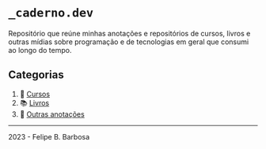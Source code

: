 # `_caderno.dev`

Repositório que reúne minhas anotações e repositórios de cursos, livros e outras mídias sobre programação e de tecnologias em geral que consumi ao longo do tempo.

## Categorias

1. 🏫 [Cursos](./cursos/README.md)
2. 📚 [Livros](./livros/README.md)
3. 📝 [Outras anotações](./annotations/README.md)
---
2023 - Felipe B. Barbosa